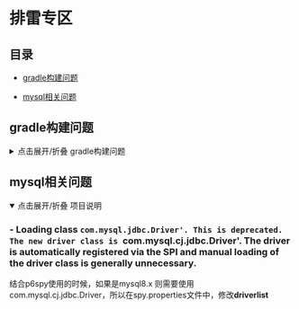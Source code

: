 # 排雷专区

## 目录

- [gradle构建问题](#gradle构建问题)

- [mysql相关问题](#mysql相关问题)


## gradle构建问题

<details>
<summary> 点击展开/折叠 gradle构建问题 </summary>

### - Problem: In version catalog libs, you can only call the 'from' method a single time
这里在首次构建失败后再次构件时，可能在setting.gradle会出现该报错
- 此时需要将versionCatalogs下的libs改个名 重新构建 成功后再改回libs即可
- 或者直接删除.gradle文件 重新构建

### - Could not find method api() for arguments... 
这是因为api引入依赖的方式是java-library插件中的方法，而非java插件的 [官方文档](https://docs.gradle.org/current/userguide/java_library_plugin.html)
- 解决方式：id 'java-library'

### - 构建乱码

- File -> Settings -> Editor -> File Encodings
  - Global Encoding、Project Encoding、Properties Files都选择**UTF-8**
  
- Help -> Edit Custom VM Option
  - 追加 -Dfile.encoding=UTF-8 到文档末尾 重启idea生效
  
  
### - compileJava命令报错

- Could not resolve org.springframework.boot:spring-boot-gradle-plugin:3.3.4
- 无效的源发行版: 17
  - 这是两个问题都是因为Java版本与gradle所需构建版本不一致导致
  - File -> setting -> build tools -> gradle 设置sdk版本
  - 查看本地环境变量是否配置了java环境

</details>

## mysql相关问题

<details open>
<summary> 点击展开/折叠 项目说明 </summary>

### - Loading class `com.mysql.jdbc.Driver'. This is deprecated. The new driver class is `com.mysql.cj.jdbc.Driver'. The driver is automatically registered via the SPI and manual loading of the driver class is generally unnecessary.

结合p6spy使用的时候，如果是mysql8.x 则需要使用com.mysql.cj.jdbc.Driver，所以在spy.properties文件中，修改**driverlist**



</details>